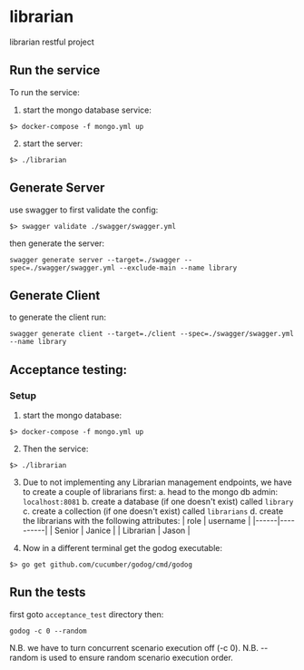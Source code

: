 # librarian
librarian restful project

## Run the service

To run the service:

1. start the mongo database service:
```
$> docker-compose -f mongo.yml up
```

2. start the server:
```
$> ./librarian
```

## Generate Server

use swagger to first validate the config:

```
$> swagger validate ./swagger/swagger.yml
```

then generate the server:

```
swagger generate server --target=./swagger --spec=./swagger/swagger.yml --exclude-main --name library
```

## Generate Client

to generate the client run:

```
swagger generate client --target=./client --spec=./swagger/swagger.yml --name library
```

## Acceptance testing:

### Setup

1. start the mongo database:
```
$> docker-compose -f mongo.yml up
```

2. Then the service:
```
$> ./librarian
```

3. Due to not implementing any Librarian management endpoints, we have to create a couple of librarians first:
    a. head to the mongo db admin: `localhost:8081`
    b. create a database (if one doesn't exist) called `library`
    c. create a collection (if one doesn't exist) called `librarians`
    d. create the librarians with the following attributes:
| role | username |
|------|----------|
| Senior | Janice |
| Librarian | Jason |

4. Now in a different terminal get the godog executable:
```
$> go get github.com/cucumber/godog/cmd/godog
```

## Run the tests

first goto `acceptance_test` directory then:

```
godog -c 0 --random
```

N.B. we have to turn concurrent scenario execution off (-c 0).
N.B. --random is used to ensure random scenario execution order.

